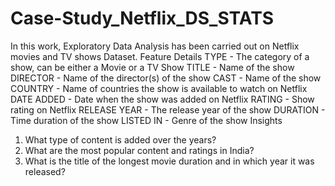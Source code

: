 # Case-Study_Netflix_DS_STATS
In this work, Exploratory Data Analysis has been carried out on Netflix
movies and TV shows Dataset.
Feature Details
TYPE - The category of a show, can be either a Movie or a TV Show
TITLE - Name of the show
DIRECTOR - Name of the director(s) of the show
CAST - Name of the show
COUNTRY - Name of countries the show is available to watch on Netflix
DATE ADDED - Date when the show was added on Netflix
RATING - Show rating on Netflix
RELEASE YEAR - The release year of the show
DURATION - Time duration of the show
LISTED IN - Genre of the show
Insights
1. What type of content is added over the years?
2. What are the most popular content and ratings in India?
3. What is the title of the longest movie duration and in which year it was
released?
